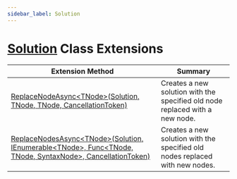 ```yaml
---
sidebar_label: Solution
---
```


# [Solution](https://docs.microsoft.com/en-us/dotnet/api/microsoft.codeanalysis.solution) Class Extensions

| Extension Method | Summary |
| ---------------- | ------- |
| [ReplaceNodeAsync&lt;TNode&gt;(Solution, TNode, TNode, CancellationToken)](../../Roslynator/WorkspaceExtensions/ReplaceNodeAsync/index.md#726832148) | Creates a new solution with the specified old node replaced with a new node\. |
| [ReplaceNodesAsync&lt;TNode&gt;(Solution, IEnumerable&lt;TNode&gt;, Func&lt;TNode, TNode, SyntaxNode&gt;, CancellationToken)](../../Roslynator/WorkspaceExtensions/ReplaceNodesAsync/index.md#3829645159) | Creates a new solution with the specified old nodes replaced with new nodes\. |

